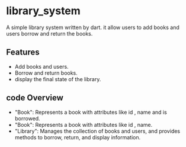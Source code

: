 # library_system

A simple library system written by dart.
it allow users to add books and users borrow and return the books.

## Features

- Add books and users.
- Borrow and return books.
- display the final state of the library.

## code Overview
- "Book": Represents a book with attributes like id , name and is borrowed.
- "Book": Represents a book with attributes like id , name.
- "Library": Manages the collection   of books and users, and provides methods to borrow, return, and display information.